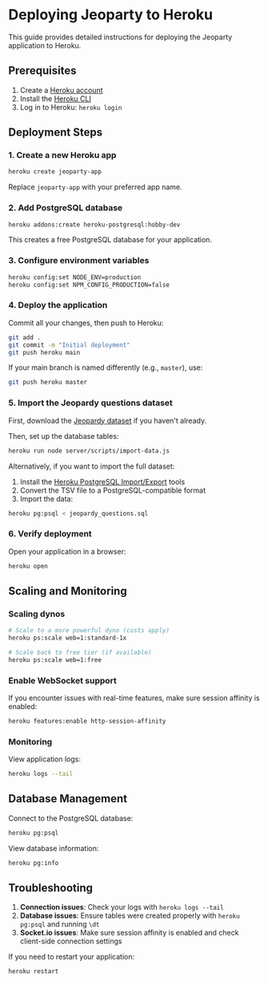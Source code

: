 # Deploying Jeoparty to Heroku

This guide provides detailed instructions for deploying the Jeoparty application to Heroku.

## Prerequisites

1. Create a [Heroku account](https://signup.heroku.com/)
2. Install the [Heroku CLI](https://devcenter.heroku.com/articles/heroku-cli)
3. Log in to Heroku: `heroku login`

## Deployment Steps

### 1. Create a new Heroku app

```bash
heroku create jeoparty-app
```

Replace `jeoparty-app` with your preferred app name.

### 2. Add PostgreSQL database

```bash
heroku addons:create heroku-postgresql:hobby-dev
```

This creates a free PostgreSQL database for your application.

### 3. Configure environment variables

```bash
heroku config:set NODE_ENV=production
heroku config:set NPM_CONFIG_PRODUCTION=false
```

### 4. Deploy the application

Commit all your changes, then push to Heroku:

```bash
git add .
git commit -m "Initial deployment"
git push heroku main
```

If your main branch is named differently (e.g., `master`), use:

```bash
git push heroku master
```

### 5. Import the Jeopardy questions dataset

First, download the [Jeopardy dataset](https://github.com/jwolle1/jeopardy_clue_dataset) if you haven't already.

Then, set up the database tables:

```bash
heroku run node server/scripts/import-data.js
```

Alternatively, if you want to import the full dataset:

1. Install the [Heroku PostgreSQL Import/Export](https://devcenter.heroku.com/articles/heroku-postgres-import-export) tools
2. Convert the TSV file to a PostgreSQL-compatible format
3. Import the data:

```bash
heroku pg:psql < jeopardy_questions.sql
```

### 6. Verify deployment

Open your application in a browser:

```bash
heroku open
```

## Scaling and Monitoring

### Scaling dynos

```bash
# Scale to a more powerful dyno (costs apply)
heroku ps:scale web=1:standard-1x

# Scale back to free tier (if available)
heroku ps:scale web=1:free
```

### Enable WebSocket support

If you encounter issues with real-time features, make sure session affinity is enabled:

```bash
heroku features:enable http-session-affinity
```

### Monitoring

View application logs:

```bash
heroku logs --tail
```

## Database Management

Connect to the PostgreSQL database:

```bash
heroku pg:psql
```

View database information:

```bash
heroku pg:info
```

## Troubleshooting

1. **Connection issues**: Check your logs with `heroku logs --tail`
2. **Database issues**: Ensure tables were created properly with `heroku pg:psql` and running `\dt`
3. **Socket.io issues**: Make sure session affinity is enabled and check client-side connection settings

If you need to restart your application:

```bash
heroku restart
``` 